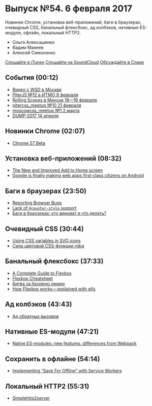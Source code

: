 # Выпуск №54. 6 февраля 2017

Новинки Chrome, установка веб-приложений, баги в браузерах, очевидный CSS, банальный флексбокс, ад колбэков, нативные ES-модули, офлайн, локальный HTTP2.

- Ольга Алексашенко
- Вадим Макеев
- Алексей Симоненко

[Слушайте в iTunes](https://itunes.apple.com/ru/podcast/veb-standarty/id1080500016)
[Слушайте на SoundCloud](https://soundcloud.com/web-standards/episode-54)
[Обсуждайте в Слаке](http://slack.web-standards.ru/)

## События (00:12)

- [Видео с WSD в Москве](https://youtu.be/cRFz6GexLpM?list=PLMBnwIwFEFHdF7aJTIHQ_wJ5tkpyG7CNI)
- [PiterJS №12 в ИТМО 9 февраля](https://meetabit.com/events/piterjs-12)
- [Rolling Scopes в Минске 18—19 февраля](https://2017.conf.rollingscopes.com/)
- [pitercss_meetup №10 21 февраля](https://pitercss.timepad.ru/event/442550/)
- [moscowcss_meetup №1 2 марта](http://css.moscow/)
- [DUMP-2017 14 апреля](https://habr.ru/p/321100/)

## Новинки Chrome (02:07)

- [Chrome 57 Beta](https://blog.chromium.org/2017/02/chrome-57-beta-css-grid-layout-improved.html)

## Установка веб-приложений (08:32)

- [The New and Improved Add to Home screen](https://developers.google.com/web/updates/2017/02/improved-add-to-home-screen)
- [Google is finally making web apps first-class citizens on Android](http://www.theverge.com/2017/2/3/14497570/google-chrome-add-to-home-screen-web-apps-android-improvements)

## Баги в браузерах (23:50)

- [Reporting Browser Bugs](https://www.rachelandrew.co.uk/archives/2017/01/30/reporting-browser-bugs/)
- [Lack of `@counter-style` support](https://bugs.chromium.org/p/chromium/issues/detail?id=687225)
- [Баги в браузерах: кто виноват и что делать?](https://youtu.be/K4cQH85bntQ)

## Очевидный CSS (30:44)

- [Using CSS variables in SVG icons](https://fvsch.com/code/svg-icons/css-variables/)
- [Сила цветовой CSS-функции rgba](http://frontender.info/the-power-of-rgba/)

## Банальный флексбокс (37:33)

- [A Complete Guide to Flexbox](https://css-tricks.com/snippets/css/a-guide-to-flexbox/)
- [Flexbox Cheatsheet](http://yoksel.github.io/flex-cheatsheet/)
- [Битва за базовую линию](http://kizu.ru/blog/flex-baseline/)
- [How Flexbox works — explained with gifs](https://medium.com/p/d280cf6afc35)

## Ад колбэков (43:43)

- [Ад обратных вызовов](http://callbackhell.ru/)

## Нативные ES-модули (47:21)

- [Native ES-modules: new features, differences from Webpack](https://blog.hospodarets.com/native-ecmascript-modules-new-features)

## Сохранить в офлайне (54:14)

- [Implementing “Save For Offline” with Service Workers](https://una.im/save-offline/)

## Локальный HTTP2 (55:31)

- [Simplehttp2server](https://github.com/GoogleChrome/simplehttp2server)
